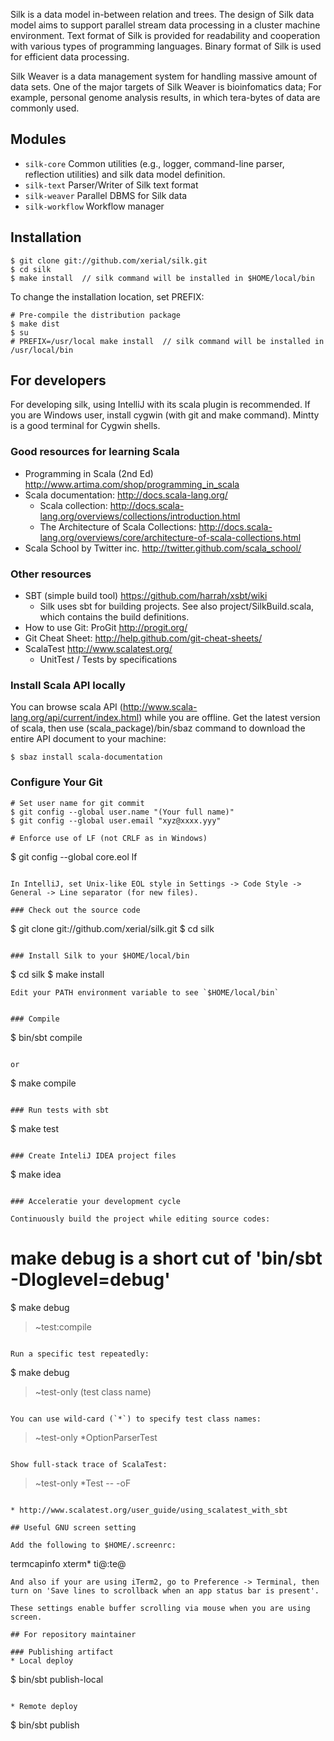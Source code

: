 
Silk is a data model in-between relation and trees. The design of Silk data model aims to support parallel stream data processing in a cluster machine environment. Text format of Silk is provided for readability and cooperation with various types of programming languages. Binary format of Silk is used for efficient data processing. 

Silk Weaver is a data management system for handling massive amount of data sets. One of the major targets of Silk Weaver is bioinfomatics data; For example, personal genome analysis results, in which tera-bytes of data are commonly used. 



## Modules
* `silk-core`	Common utilities (e.g., logger, command-line parser, reflection utilities) and silk data model definition.
* `silk-text`	Parser/Writer of Silk text format
* `silk-weaver`	Parallel DBMS for Silk data
* `silk-workflow` Workflow manager

## Installation

```
$ git clone git://github.com/xerial/silk.git
$ cd silk
$ make install  // silk command will be installed in $HOME/local/bin
```

To change the installation location, set PREFIX:

```
# Pre-compile the distribution package
$ make dist
$ su
# PREFIX=/usr/local make install  // silk command will be installed in /usr/local/bin
```



## For developers

For developing silk, using IntelliJ with its scala plugin is recommended.
If you are Windows user, install cygwin (with git and make command).
Mintty is a good terminal for Cygwin shells.

### Good resources for learning Scala
* Programming in Scala (2nd Ed) http://www.artima.com/shop/programming_in_scala
* Scala documentation: http://docs.scala-lang.org/
  * Scala collection: http://docs.scala-lang.org/overviews/collections/introduction.html
  * The Architecture of Scala Collections: http://docs.scala-lang.org/overviews/core/architecture-of-scala-collections.html
* Scala School by Twitter inc. http://twitter.github.com/scala_school/

### Other resources
* SBT (simple build tool) https://github.com/harrah/xsbt/wiki
  * Silk uses sbt for building projects. See also project/SilkBuild.scala, which contains the build definitions.
* How to use Git: ProGit http://progit.org/
* Git Cheat Sheet: http://help.github.com/git-cheat-sheets/
* ScalaTest http://www.scalatest.org/
   * UnitTest / Tests by specifications

### Install Scala API locally
You can browse scala API (http://www.scala-lang.org/api/current/index.html) while you are offline. Get the latest version of scala, then use (scala_package)/bin/sbaz command to download the entire API document to your machine:

```
$ sbaz install scala-documentation
```

### Configure Your Git
```
# Set user name for git commit
$ git config --global user.name "(Your full name)"
$ git config --global user.email "xyz@xxxx.yyy"

# Enforce use of LF (not CRLF as in Windows)
```
$ git config --global core.eol lf
```

In IntelliJ, set Unix-like EOL style in Settings -> Code Style -> General -> Line separator (for new files).

### Check out the source code
```
$ git clone git://github.com/xerial/silk.git
$ cd silk
```

### Install Silk to your $HOME/local/bin
```
$ cd silk
$ make install
```
Edit your PATH environment variable to see `$HOME/local/bin`


### Compile 

```
$ bin/sbt compile
```

or

```
$ make compile
```

### Run tests with sbt

```
$ make test
```

### Create InteliJ IDEA project files

```
$ make idea
```

### Acceleratie your development cycle

Continuously build the project while editing source codes:

```	
# make debug is a short cut of 'bin/sbt -Dloglevel=debug'
$ make debug    
> ~test:compile
```

Run a specific test repeatedly:

```
$ make debug
> ~test-only (test class name) 
```

You can use wild-card (`*`) to specify test class names:
```
> ~test-only *OptionParserTest
```

Show full-stack trace of ScalaTest:
```
> ~test-only *Test -- -oF
```

* http://www.scalatest.org/user_guide/using_scalatest_with_sbt

## Useful GNU screen setting

Add the following to $HOME/.screenrc:
```
termcapinfo xterm* ti@:te@
```
And also if your are using iTerm2, go to Preference -> Terminal, then turn on 'Save lines to scrollback when an app status bar is present'.

These settings enable buffer scrolling via mouse when you are using screen.

## For repository maintainer

### Publishing artifact
* Local deploy

```
$ bin/sbt publish-local
```

* Remote deploy

```
$ bin/sbt publish
```
